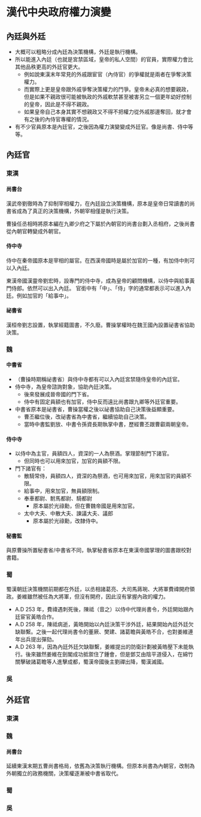 ﻿# 漢代中央政府權力演變

## 內廷與外廷
- 大概可以粗略分成內廷為決策機構，外廷是執行機構。
- 所以能進入內廷（也就是宮禁區域，皇帝的私人空間）的官員，實際權力會比其他品秩更高的外廷官更大。
  - 例如說東漢末年常見的外戚跟宦官（內侍官）的爭權就是兩者在爭奪決策權力。
  - 而實際上更是皇帝跟外戚爭奪決策權力的鬥爭。皇帝未必真的想要親政，但是如果不親政很可能被執政的外戚軟禁甚至被害另立一個更年幼好控制的皇帝，因此是不得不親政。
  - 如果皇帝自己本身其實不想親政又不得不把權力從外戚那邊奪回，就才會有之後的內侍官專權的情況。
- 有不少官員原本是內廷官，之後因為權力演變變成外廷官。像是尚書、侍中等等。

## 內廷官
### 東漢

#### 尚書台
漢武帝劉徹時為了抑制宰相權力，在內廷設立決策機構，原本是皇帝日常讀書的尚書省成為了真正的決策機構，外朝宰相僅是執行決策。

曹操任丞相時將原本編在九卿少府之下屬於內朝官的尚書台劃入丞相府，之後尚書從內朝官轉變成外朝官。

#### 侍中寺
侍中在秦帝國原本是宰相的屬官。在西漢帝國時是屬於加官的一種，有加侍中則可以入內廷。

東漢帝國漢靈帝劉宏時，設專門的侍中寺，成為皇帝的顧問機構，以侍中與給事黃門侍郎。依然可以出入內廷。
官銜中有「中」、「侍」字的通常都表示可以進入內廷。例如加官的「給事中」。

#### 祕書省
漢桓帝劉志設置，執掌經籍圖書，不久廢。曹操掌權時在魏王國內設置祕書省協助決策。

### 魏

#### 中書省

- （曹操時期稱祕書省）與侍中寺都有可以入內廷宮禁隨侍皇帝的內廷官。
- 侍中寺，為皇帝諮詢對象，協助內廷決策。
  - 後來發展成晉帝國的門下省。
  - 侍中有固定員額也有加官，侍中反而遠比尚書跟九卿等外廷官重要。
- 中書省原本是祕書省，曹操當權之後以祕書協助自己決策後益顯重要。
  - 曹丕繼位後，改祕書省為中書省，繼續協助自己決策。
  - 當時中書監劉放、中書令孫資長期執掌中書，歷經曹丕跟曹叡兩朝皇帝。

#### 侍中寺
- 以侍中為主官，員額四人，資深的一人為祭酒。掌理節制門下諸官。 
    - 但同時也可以用來加官，加官的員額不限。
- 門下諸官有：
    - 散騎常侍，員額四人，資深的為祭酒，也可用來加官，用來加官的員額不限。
    - 給事中，用來加官，無員額限制。
    - 奉車都尉、駙馬都尉、騎都尉
        - 原本屬於光祿勳，但在曹魏帝國是用來加官。
    - 太中大夫、中散大夫、諫議大夫、議郎
        - 原本屬於光祿勳，改隸侍中。

#### 秘書監
與原曹操所置秘書省/中書省不同，執掌秘書省原本在東漢帝國掌理的圖書跟校對書籍。


### 蜀

蜀漢朝廷決策機關前期都在外廷，以丞相諸葛亮、大司馬蔣琬、大將軍費禕開府領政。姜維雖然被任為大將軍，但沒有開府，因此沒有掌握內政的權力。

- A.D 253 年，費禕遇刺死後，陳祗（音之）以侍中代理尚書令，外廷開始跟內廷宦官黃皓合作。
- A.D 258 年，陳祗病逝，黃皓開始以內廷決策干涉外廷，結果開始內廷外廷欠缺聯繫。之後一起代理尚書令的董厥、樊建、諸葛瞻與黃皓不合，也對姜維連年出兵提出彈劾。
- A.D 263 年，因為內廷外廷欠缺聯繫，姜維提出的防衛計劃被黃皓壓下未能執行。後來雖然姜維在劍閣成功抵禦住了鍾會，但是鄧艾由陰平道侵入，在綿竹關擊破諸葛瞻等人進擊成都，蜀漢帝國後主劉禪出降，蜀漢滅國。

### 吳


## 外廷官
### 東漢
### 魏

#### 尚書台
延續東漢末期五曹尚書格局，依舊為決策執行機構。但原本尚書為內朝官，改制為外朝獨立的政務機關，決策權逐漸被中書省取代。

### 蜀
### 吳
